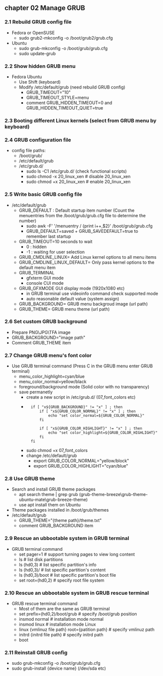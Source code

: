 ## chapter 02 Manage GRUB
### 2.1 Rebuild GRUB config file
* Fedora or OpenSUSE
  * sudo grub2-mkconfig -o /boot/grub2/grub.cfg
* Ubuntu
  * sudo grub-mkconfig -o /boot/grub/grub.cfg
  * sudo update-grub
### 2.2 Show hidden GRUB menu
* Fedora Ubuntu
  * Use Shift (keyboard)
  * Modify /etc/default/grub (need rebuild GRUB config)
    * GRUB_TIMEOUT="10"
    * GRUB_TIMEOUT_STYLE=menu
    * comment GRUB_HIDDEN_TIMEOUT=0 and GRUB_HIDDEN_TIMEOUT_QUIET=true
### 2.3 Booting different Linux kernels (select from GRUB menu by keyboard)
### 2.4 GRUB configuration file
* config file paths:
  * /boot/grub/
  * /etc/default/grub
  * /etc/grub.d/
    * sudo ls -C1 /etc/grub.d/ (check functional scripts)
    * sudo chmod -x 20_linux_xen # disable 20_linux_xen
    * sudo chmod +x 20_linux_xen # enable 20_linux_xen
### 2.5 Write basic GRUB config file
* /etc/default/grub
  * GRUB_DEFAULT : Default startup item number (Count the menuentries from the /boot/grub/grub.cfg file to determine the number)
    * sudo awk -F\' '/menuentry / {print i++,$2}' /boot/grub/grub.cfg
    * GRUB_DEFAULT=saved + GRUB_SAVEDEFAULT=true to remember last startup
  * GRUB_TIMEOUT=10 seconds to wait
    * 0 : hidden
    * -1 : waiting for user selection
  * GRUB_CMDLINE_LINUX= Add Linux kernel options to all menu items
  * GRUB_CMDLINE_LINUX_DEFAULT= Only pass kernel options to the default menu item
  * GRUB_TERMINAL
    * gfxterm GUI mode
    * console CUI mode
  * GRUB_GFXMODE GUI display mode (1920x1080 etc)
    * in GRUB terminal use videoinfo command check supported mode
    * auto reasonable default value (system assign)
  * GRUB_BACKGROUND= GRUB menu backgroud image (url path)
  * GRUB_THEME= GRUB menu theme (url path)
### 2.6 Set custom GRUB background
* Prepare PNG\JPG\TFA image 
* GRUB_BACKGROUND="image path"
* Comment GRUB_THEME item
### 2.7 Change GRUB menu's font color
* Use GRUB terminal command (Press C in the GRUB menu enter GRUB terminal)
  * menu_color_highlight=cyan/blue
  * menu_color_normal=yellow/black
  * foreground/background mode (Solid color with no transparency)
  * save permanetly
    * create a new script in /etc/grub.d/ (07_font_colors etc)
    * ```
        if [ "x${GRUB_BACKGROUND}" != "x" ] ; then
            if [ "x${GRUB_COLOR_NORMAL}" != "x" ] ; then
                echo "set color_normal=${GRUB_COLOR_NORMAL}"
            fi

            if [ "x${GRUB_COLOR_HIGHLIGHT}" != "x" ] ; then
                echo "set color_highlight=${GRUB_COLOR_HIGHLIGHT}"
            fi
        fi
    * sudo chmod +x 07_font_colors
    * change /etc/default/grub
      * export GRUB_COLOR_NORMAL="yellow/block"
      * export GRUB_COLOR_HIGHLIGHT="cyan/blue"
### 2.8 Use GRUB theme
* Search and install GRUB theme packages
  * apt search theme | grep grub (grub-theme-breeze\grub-theme-ubuntu-mate\grub-breeze-theme)
  * use apt install them on Ubuntu
* Theme packages installed in /boot/grub/themes
* /etc/default/grub
  * GRUB_THEME="{theme path}/theme.txt"
  * comment GRUB_BACKGROUND item
### 2.9 Rescue an ubbootable system in GRUB terminal
* GRUB terminal command
  * set pager=1      # support turning pages to view long content
  * ls               # list disk partitions
  * ls (hd0,3)       # list specific partition's info
  * ls (hd0,3)/      # list specific partition's content
  * ls (hd0,3)/boot  # list specific partition's boot file
  * set root=(hd0,2) # specify root file system
### 2.10 Rescue an ubbootable system in GRUB rescue terminal
* GRUB rescue terminal command
  * Most of them are the same as GRUB terminal
  * set prefix=(hd0,2)/boot/grub # specify /boot/grub position
  * insmod normal # installation mode normal
  * insmod linux  # installation mode Linux
  * linux {vmlinuz file path} root={patition path} # specify vmlinuz path
  * initrd {initrd file path} # specify initrd path
  * boot
### 2.11 Reinstall GRUB config
* sudo grub-mkconfig -o /boot/grub/grub.cfg
* sudo grub-install {device name} (/dev/sda etc)
